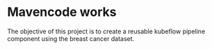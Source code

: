# Mavencode works
The objective of this project is to create a reusable kubeflow pipeline component using the breast cancer dataset.
